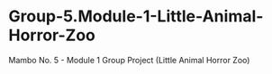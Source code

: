 # Group-5.Module-1-Little-Animal-Horror-Zoo
Mambo No. 5 - Module 1 Group Project (Little Animal Horror Zoo)
